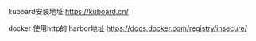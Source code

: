 kuboard安装地址
https://kuboard.cn/

docker 使用http的 harbor地址
https://docs.docker.com/registry/insecure/
